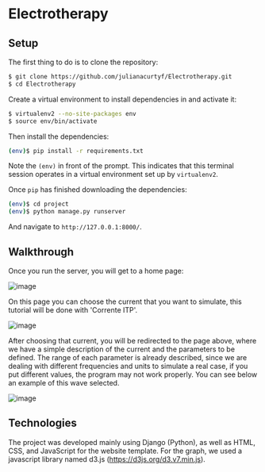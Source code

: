 # Electrotherapy

## Setup

The first thing to do is to clone the repository:

```sh
$ git clone https://github.com/julianacurtyf/Electrotherapy.git
$ cd Electrotherapy
```

Create a virtual environment to install dependencies in and activate it:

```sh
$ virtualenv2 --no-site-packages env
$ source env/bin/activate
```

Then install the dependencies:

```sh
(env)$ pip install -r requirements.txt
```
Note the `(env)` in front of the prompt. This indicates that this terminal
session operates in a virtual environment set up by `virtualenv2`.

Once `pip` has finished downloading the dependencies:
```sh
(env)$ cd project
(env)$ python manage.py runserver
```
And navigate to `http://127.0.0.1:8000/`.

## Walkthrough

Once you run the server, you will get to a home page:


![image](https://user-images.githubusercontent.com/93845875/161304823-51c1a90c-1780-4623-be74-b427f492fcda.png)


On this page you can choose the current that you want to simulate, this tutorial will be done with 'Corrente ITP'. 


![image](https://user-images.githubusercontent.com/93845875/161305203-3ba51204-342b-4366-a180-b0c759af1d86.png)


After choosing that current, you will be redirected to the page above, where we have a simple description of the current and the parameters to be defined. The range of each parameter is already described, since we are dealing with different frequencies and units to simulate a real case, if you put different values, the program may not work properly. You can see below an example of this wave selected.


![image](https://user-images.githubusercontent.com/93845875/161306097-0fb4a486-f7ed-47c4-be62-71e496c79c09.png)


## Technologies

The project was developed mainly using Django (Python), as well as HTML, CSS, and JavaScript for the website template. For the graph, we used a javascript library named d3.js (https://d3js.org/d3.v7.min.js).

